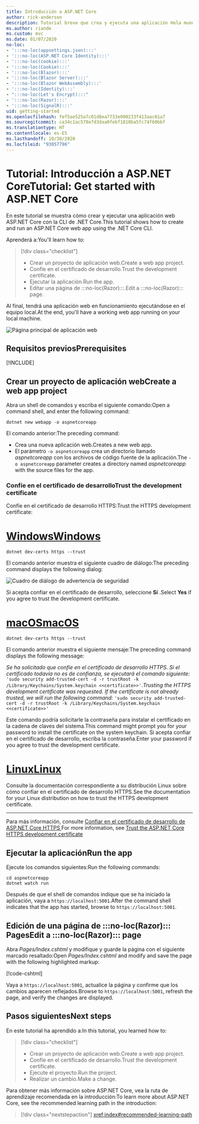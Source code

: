 ```yaml
---
title: Introducción a ASP.NET Core
author: rick-anderson
description: Tutorial breve que crea y ejecuta una aplicación Hola mundo básica mediante ASP.NET Core.
ms.author: riande
ms.custom: mvc
ms.date: 01/07/2020
no-loc:
- ':::no-loc(appsettings.json):::'
- ':::no-loc(ASP.NET Core Identity):::'
- ':::no-loc(cookie):::'
- ':::no-loc(Cookie):::'
- ':::no-loc(Blazor):::'
- ':::no-loc(Blazor Server):::'
- ':::no-loc(Blazor WebAssembly):::'
- ':::no-loc(Identity):::'
- ":::no-loc(Let's Encrypt):::"
- ':::no-loc(Razor):::'
- ':::no-loc(SignalR):::'
uid: getting-started
ms.openlocfilehash: fef5ae525a7c01d0ea7733e990233f413aac61a7
ms.sourcegitcommit: ca34c1ac578e7d3daa0febf1810ba5fc74f60bbf
ms.translationtype: HT
ms.contentlocale: es-ES
ms.lasthandoff: 10/30/2020
ms.locfileid: "93057796"
---
```

# <a name="tutorial-get-started-with-aspnet-core"></a><span data-ttu-id="e71ce-103">Tutorial: Introducción a ASP.NET Core</span><span class="sxs-lookup"><span data-stu-id="e71ce-103">Tutorial: Get started with ASP.NET Core</span></span>

<span data-ttu-id="e71ce-104">En este tutorial se muestra cómo crear y ejecutar una aplicación web ASP.NET Core con la CLI de .NET Core.</span><span class="sxs-lookup"><span data-stu-id="e71ce-104">This tutorial shows how to create and run an ASP.NET Core web app using the .NET Core CLI.</span></span>

<span data-ttu-id="e71ce-105">Aprenderá a:</span><span class="sxs-lookup"><span data-stu-id="e71ce-105">You'll learn how to:</span></span>

> [!div class="checklist"]
> * <span data-ttu-id="e71ce-106">Crear un proyecto de aplicación web.</span><span class="sxs-lookup"><span data-stu-id="e71ce-106">Create a web app project.</span></span>
> * <span data-ttu-id="e71ce-107">Confíe en el certificado de desarrollo.</span><span class="sxs-lookup"><span data-stu-id="e71ce-107">Trust the development certificate.</span></span>
> * <span data-ttu-id="e71ce-108">Ejecutar la aplicación.</span><span class="sxs-lookup"><span data-stu-id="e71ce-108">Run the app.</span></span>
> * <span data-ttu-id="e71ce-109">Editar una página de :::no-loc(Razor):::.</span><span class="sxs-lookup"><span data-stu-id="e71ce-109">Edit a :::no-loc(Razor)::: page.</span></span>

<span data-ttu-id="e71ce-110">Al final, tendrá una aplicación web en funcionamiento ejecutándose en el equipo local.</span><span class="sxs-lookup"><span data-stu-id="e71ce-110">At the end, you'll have a working web app running on your local machine.</span></span>

![Página principal de aplicación web](_static/home-page.png)

## <a name="prerequisites"></a><span data-ttu-id="e71ce-112">Requisitos previos</span><span class="sxs-lookup"><span data-stu-id="e71ce-112">Prerequisites</span></span>

[!INCLUDE[](~/includes/3.1-SDK.md)]

## <a name="create-a-web-app-project"></a><span data-ttu-id="e71ce-113">Crear un proyecto de aplicación web</span><span class="sxs-lookup"><span data-stu-id="e71ce-113">Create a web app project</span></span>

<span data-ttu-id="e71ce-114">Abra un shell de comandos y escriba el siguiente comando:</span><span class="sxs-lookup"><span data-stu-id="e71ce-114">Open a command shell, and enter the following command:</span></span>

```dotnetcli
dotnet new webapp -o aspnetcoreapp
```

<span data-ttu-id="e71ce-115">El comando anterior:</span><span class="sxs-lookup"><span data-stu-id="e71ce-115">The preceding command:</span></span>

* <span data-ttu-id="e71ce-116">Crea una nueva aplicación web.</span><span class="sxs-lookup"><span data-stu-id="e71ce-116">Creates a new web app.</span></span>  
* <span data-ttu-id="e71ce-117">El parámetro `-o aspnetcoreapp` crea un directorio llamado *aspnetcoreapp* con los archivos de código fuente de la aplicación.</span><span class="sxs-lookup"><span data-stu-id="e71ce-117">The `-o aspnetcoreapp` parameter creates a directory named *aspnetcoreapp* with the source files for the app.</span></span>

### <a name="trust-the-development-certificate"></a><span data-ttu-id="e71ce-118">Confíe en el certificado de desarrollo</span><span class="sxs-lookup"><span data-stu-id="e71ce-118">Trust the development certificate</span></span>

<span data-ttu-id="e71ce-119">Confíe en el certificado de desarrollo HTTPS:</span><span class="sxs-lookup"><span data-stu-id="e71ce-119">Trust the HTTPS development certificate:</span></span>

# <a name="windows"></a>[<span data-ttu-id="e71ce-120">Windows</span><span class="sxs-lookup"><span data-stu-id="e71ce-120">Windows</span></span>](#tab/windows)

```dotnetcli
dotnet dev-certs https --trust
```

<span data-ttu-id="e71ce-121">El comando anterior muestra el siguiente cuadro de diálogo:</span><span class="sxs-lookup"><span data-stu-id="e71ce-121">The preceding command displays the following dialog:</span></span>

![Cuadro de diálogo de advertencia de seguridad](~/getting-started/_static/cert.png)

<span data-ttu-id="e71ce-123">Si acepta confiar en el certificado de desarrollo, seleccione **Sí** .</span><span class="sxs-lookup"><span data-stu-id="e71ce-123">Select **Yes** if you agree to trust the development certificate.</span></span>

# <a name="macos"></a>[<span data-ttu-id="e71ce-124">macOS</span><span class="sxs-lookup"><span data-stu-id="e71ce-124">macOS</span></span>](#tab/macos)

```dotnetcli
dotnet dev-certs https --trust
```

<span data-ttu-id="e71ce-125">El comando anterior muestra el siguiente mensaje:</span><span class="sxs-lookup"><span data-stu-id="e71ce-125">The preceding command displays the following message:</span></span>

<span data-ttu-id="e71ce-126">*Se ha solicitado que confíe en el certificado de desarrollo HTTPS. Si el certificado todavía no es de confianza, se ejecutará el comando siguiente:* `'sudo security add-trusted-cert -d -r trustRoot -k /Library/Keychains/System.keychain <<certificate>>'`.</span><span class="sxs-lookup"><span data-stu-id="e71ce-126">*Trusting the HTTPS development certificate was requested. If the certificate is not already trusted, we will run the following command:* `'sudo security add-trusted-cert -d -r trustRoot -k /Library/Keychains/System.keychain <<certificate>>'`</span></span>

<span data-ttu-id="e71ce-127">Este comando podría solicitarle la contraseña para instalar el certificado en la cadena de claves del sistema.</span><span class="sxs-lookup"><span data-stu-id="e71ce-127">This command might prompt you for your password to install the certificate on the system keychain.</span></span> <span data-ttu-id="e71ce-128">Si acepta confiar en el certificado de desarrollo, escriba la contraseña.</span><span class="sxs-lookup"><span data-stu-id="e71ce-128">Enter your password if you agree to trust the development certificate.</span></span>

# <a name="linux"></a>[<span data-ttu-id="e71ce-129">Linux</span><span class="sxs-lookup"><span data-stu-id="e71ce-129">Linux</span></span>](#tab/linux)

<span data-ttu-id="e71ce-130">Consulte la documentación correspondiente a su distribución Linux sobre cómo confiar en el certificado de desarrollo HTTPS.</span><span class="sxs-lookup"><span data-stu-id="e71ce-130">See the documentation for your Linux distribution on how to trust the HTTPS development certificate.</span></span>

---

<span data-ttu-id="e71ce-131">Para más información, consulte [Confiar en el certificado de desarrollo de ASP.NET Core HTTPS ](xref:security/enforcing-ssl#trust-the-aspnet-core-https-development-certificate-on-windows-and-macos)</span><span class="sxs-lookup"><span data-stu-id="e71ce-131">For more information, see [Trust the ASP.NET Core HTTPS development certificate](xref:security/enforcing-ssl#trust-the-aspnet-core-https-development-certificate-on-windows-and-macos)</span></span>

## <a name="run-the-app"></a><span data-ttu-id="e71ce-132">Ejecutar la aplicación</span><span class="sxs-lookup"><span data-stu-id="e71ce-132">Run the app</span></span>

<span data-ttu-id="e71ce-133">Ejecute los comandos siguientes:</span><span class="sxs-lookup"><span data-stu-id="e71ce-133">Run the following commands:</span></span>

```dotnetcli
cd aspnetcoreapp
dotnet watch run
```

<span data-ttu-id="e71ce-134">Después de que el shell de comandos indique que se ha iniciado la aplicación, vaya a `https://localhost:5001`.</span><span class="sxs-lookup"><span data-stu-id="e71ce-134">After the command shell indicates that the app has started, browse to `https://localhost:5001`.</span></span>

## <a name="edit-a-no-locrazor-page"></a><span data-ttu-id="e71ce-135">Edición de una página de :::no-loc(Razor)::: Pages</span><span class="sxs-lookup"><span data-stu-id="e71ce-135">Edit a :::no-loc(Razor)::: page</span></span>

<span data-ttu-id="e71ce-136">Abra *Pages/Index.cshtml* y modifique y guarde la página con el siguiente marcado resaltado:</span><span class="sxs-lookup"><span data-stu-id="e71ce-136">Open *Pages/Index.cshtml* and modify and save the page with the following highlighted markup:</span></span>

[!code-cshtml[](sample/index.cshtml?highlight=9)]

<span data-ttu-id="e71ce-137">Vaya a `https://localhost:5001`, actualice la página y confirme que los cambios aparecen reflejados.</span><span class="sxs-lookup"><span data-stu-id="e71ce-137">Browse to `https://localhost:5001`, refresh the page, and verify the changes are displayed.</span></span>

## <a name="next-steps"></a><span data-ttu-id="e71ce-138">Pasos siguientes</span><span class="sxs-lookup"><span data-stu-id="e71ce-138">Next steps</span></span>

<span data-ttu-id="e71ce-139">En este tutorial ha aprendido a:</span><span class="sxs-lookup"><span data-stu-id="e71ce-139">In this tutorial, you learned how to:</span></span>

> [!div class="checklist"]
> * <span data-ttu-id="e71ce-140">Crear un proyecto de aplicación web.</span><span class="sxs-lookup"><span data-stu-id="e71ce-140">Create a web app project.</span></span>
> * <span data-ttu-id="e71ce-141">Confíe en el certificado de desarrollo.</span><span class="sxs-lookup"><span data-stu-id="e71ce-141">Trust the development certificate.</span></span>
> * <span data-ttu-id="e71ce-142">Ejecute el proyecto.</span><span class="sxs-lookup"><span data-stu-id="e71ce-142">Run the project.</span></span>
> * <span data-ttu-id="e71ce-143">Realizar un cambio.</span><span class="sxs-lookup"><span data-stu-id="e71ce-143">Make a change.</span></span>

<span data-ttu-id="e71ce-144">Para obtener más información sobre ASP.NET Core, vea la ruta de aprendizaje recomendada en la introducción:</span><span class="sxs-lookup"><span data-stu-id="e71ce-144">To learn more about ASP.NET Core, see the recommended learning path in the introduction:</span></span>

> [!div class="nextstepaction"]
> <xref:index#recommended-learning-path>
